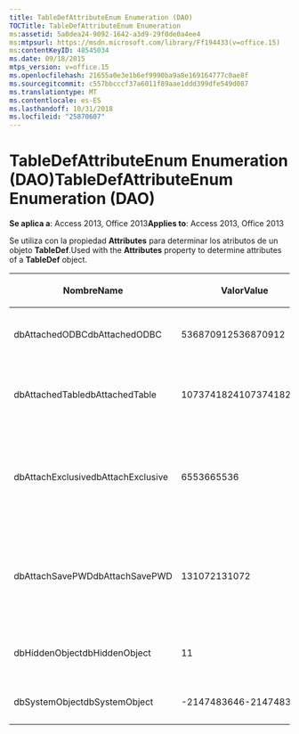 ```yaml
---
title: TableDefAttributeEnum Enumeration (DAO)
TOCTitle: TableDefAttributeEnum Enumeration
ms:assetid: 5a0dea24-9092-1642-a3d9-29f0de0a4ee4
ms:mtpsurl: https://msdn.microsoft.com/library/Ff194433(v=office.15)
ms:contentKeyID: 48545034
ms.date: 09/18/2015
mtps_version: v=office.15
ms.openlocfilehash: 21655a0e3e1b6ef9990ba9a8e169164777c0ae8f
ms.sourcegitcommit: c557bbcccf37a6011f89aae1ddd399dfe549d087
ms.translationtype: MT
ms.contentlocale: es-ES
ms.lasthandoff: 10/31/2018
ms.locfileid: "25870607"
---
```

# <a name="tabledefattributeenum-enumeration-dao"></a><span data-ttu-id="e052f-102">TableDefAttributeEnum Enumeration (DAO)</span><span class="sxs-lookup"><span data-stu-id="e052f-102">TableDefAttributeEnum Enumeration (DAO)</span></span>


<span data-ttu-id="e052f-103">**Se aplica a**: Access 2013, Office 2013</span><span class="sxs-lookup"><span data-stu-id="e052f-103">**Applies to**: Access 2013, Office 2013</span></span>

<span data-ttu-id="e052f-104">Se utiliza con la propiedad **Attributes** para determinar los atributos de un objeto **TableDef**.</span><span class="sxs-lookup"><span data-stu-id="e052f-104">Used with the **Attributes** property to determine attributes of a **TableDef** object.</span></span>

<table>
<colgroup>
<col style="width: 33%" />
<col style="width: 33%" />
<col style="width: 33%" />
</colgroup>
<thead>
<tr class="header">
<th><p><span data-ttu-id="e052f-105">Nombre</span><span class="sxs-lookup"><span data-stu-id="e052f-105">Name</span></span></p></th>
<th><p><span data-ttu-id="e052f-106">Valor</span><span class="sxs-lookup"><span data-stu-id="e052f-106">Value</span></span></p></th>
<th><p><span data-ttu-id="e052f-107">Descripción</span><span class="sxs-lookup"><span data-stu-id="e052f-107">Description</span></span></p></th>
</tr>
</thead>
<tbody>
<tr class="odd">
<td><p><span data-ttu-id="e052f-108">dbAttachedODBC</span><span class="sxs-lookup"><span data-stu-id="e052f-108">dbAttachedODBC</span></span></p></td>
<td><p><span data-ttu-id="e052f-109">536870912</span><span class="sxs-lookup"><span data-stu-id="e052f-109">536870912</span></span></p></td>
<td><p><span data-ttu-id="e052f-110">Tabla de base de datos ODBC vinculada.</span><span class="sxs-lookup"><span data-stu-id="e052f-110">Linked ODBC database table.</span></span></p></td>
</tr>
<tr class="even">
<td><p><span data-ttu-id="e052f-111">dbAttachedTable</span><span class="sxs-lookup"><span data-stu-id="e052f-111">dbAttachedTable</span></span></p></td>
<td><p><span data-ttu-id="e052f-112">1073741824</span><span class="sxs-lookup"><span data-stu-id="e052f-112">1073741824</span></span></p></td>
<td><p><span data-ttu-id="e052f-113">Tabla de base de datos que no es ODBC vinculada.</span><span class="sxs-lookup"><span data-stu-id="e052f-113">Linked non-ODBC database table.</span></span></p></td>
</tr>
<tr class="odd">
<td><p><span data-ttu-id="e052f-114">dbAttachExclusive</span><span class="sxs-lookup"><span data-stu-id="e052f-114">dbAttachExclusive</span></span></p></td>
<td><p><span data-ttu-id="e052f-115">65536</span><span class="sxs-lookup"><span data-stu-id="e052f-115">65536</span></span></p></td>
<td><p><span data-ttu-id="e052f-116">Abre una tabla de base de datos de Microsoft Access vinculada para uso exclusivo.</span><span class="sxs-lookup"><span data-stu-id="e052f-116">Opens a linked Microsoft Access database engine table for exclusive use.</span></span></p></td>
</tr>
<tr class="even">
<td><p><span data-ttu-id="e052f-117">dbAttachSavePWD</span><span class="sxs-lookup"><span data-stu-id="e052f-117">dbAttachSavePWD</span></span></p></td>
<td><p><span data-ttu-id="e052f-118">131072</span><span class="sxs-lookup"><span data-stu-id="e052f-118">131072</span></span></p></td>
<td><p><span data-ttu-id="e052f-119">Guarda el identificador de usuario y la contraseña para una tabla remota vinculada.</span><span class="sxs-lookup"><span data-stu-id="e052f-119">Saves user ID and password for linked remote table.</span></span></p></td>
</tr>
<tr class="odd">
<td><p><span data-ttu-id="e052f-120">dbHiddenObject</span><span class="sxs-lookup"><span data-stu-id="e052f-120">dbHiddenObject</span></span></p></td>
<td><p><span data-ttu-id="e052f-121">1</span><span class="sxs-lookup"><span data-stu-id="e052f-121">1</span></span></p></td>
<td><p><span data-ttu-id="e052f-122">Tabla oculta (para uso temporal).</span><span class="sxs-lookup"><span data-stu-id="e052f-122">Hidden table (for temporary use).</span></span></p></td>
</tr>
<tr class="even">
<td><p><span data-ttu-id="e052f-123">dbSystemObject</span><span class="sxs-lookup"><span data-stu-id="e052f-123">dbSystemObject</span></span></p></td>
<td><p><span data-ttu-id="e052f-124">-2147483646</span><span class="sxs-lookup"><span data-stu-id="e052f-124">-2147483646</span></span></p></td>
<td><p><span data-ttu-id="e052f-125">Tabla del sistema.</span><span class="sxs-lookup"><span data-stu-id="e052f-125">System table.</span></span></p></td>
</tr>
</tbody>
</table>


